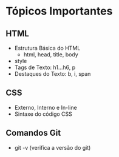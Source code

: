 # Tópicos Importantes


## HTML
- Estrutura Básica do HTML
    - html, head, title, body
- style
- Tags de Texto: h1...h6, p
- Destaques do Texto: b, i, span



## CSS
- Externo, Interno e In-line
- Sintaxe do código CSS

## Comandos Git

- git -v (verifica a versão do git)